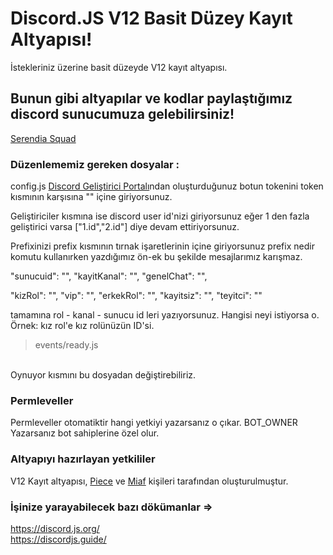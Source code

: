 # Discord.JS V12 Basit Düzey Kayıt Altyapısı!

İstekleriniz üzerine basit düzeyde V12 kayıt altyapısı.

## Bunun gibi altyapılar ve kodlar paylaştığımız discord sunucumuza gelebilirsiniz!
<a href="https://discord.gg/Szft8gF">Serendia Squad</a>

### Düzenlememiz gereken dosyalar :

config.js
[Discord Geliştirici Portalı](https://discordapp.com/developers/application)ndan oluşturduğunuz botun tokenini token kısmının karşısına "" içine giriyorsunuz.

Geliştiriciler kısmına ise discord user id'nizi giriyorsunuz eğer 1 den fazla geliştirici varsa ["1.id","2.id"] diye devam ettiriyorsunuz.

Prefixinizi prefix kısmının tırnak işaretlerinin içine giriyorsunuz prefix nedir komutu kullanırken yazdığımız ön-ek bu şekilde mesajlarımız karışmaz.

 "sunucuid": "",
 "kayitKanal": "",
 "genelChat": "",

 "kizRol": "",
 "vip": "",
 "erkekRol": "",
 "kayitsiz": "",
 "teyitci": ""
 
 tamamına rol - kanal - sunucu id leri yazıyorsunuz. Hangisi neyi istiyorsa o. Örnek: kız rol'e kız rolünüzün ID'si.

> events/ready.js
<br>
Oynuyor kısmını bu dosyadan değiştirebiliriz.


### Permleveller

Permleveller otomatiktir hangi yetkiyi yazarsanız o çıkar.
BOT_OWNER Yazarsanız bot sahiplerine özel olur.

### Altyapıyı hazırlayan yetkililer

V12 Kayıt altyapısı, [Piece](https://www.discord.com/users/424544845290536970) ve [Miaf](https://www.discord.com/users/324886053884264449) kişileri tarafından oluşturulmuştur.

### İşinize yarayabilecek bazı dökümanlar =>
https://discord.js.org/<br>
https://discordjs.guide/
